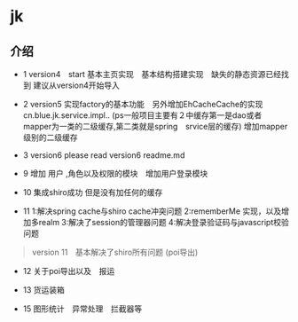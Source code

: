 # jk
## 介绍
+ 1 version4　start 基本主页实现　基本结构搭建实现　缺失的静态资源已经找到 建议从version4开始导入
+ 2 version5 实现factory的基本功能　另外增加EhCacheCache的实现 cn.blue.jk.service.impl..
(ps一般项目主要有２中缓存第一是dao或者mapper为一类的二级缓存,第二类就是spring　srvice层的缓存)
增加mapper级别的二级缓存

+ 3 version6 please read version6 readme.md

+ 9 增加 用户 ,角色以及权限的模块　增加用户登录模块
+ 10 集成shiro成功 但是没有加任何的缓存
+ 11 1:解决spring cache与shiro cache冲突问题 2:rememberMe 实现，以及增加多realm 3:解决了session的管理器问题 4:解决登录验证码与javascript校验问题

> version 11　基本解决了shiro所有问题 (poi导出)

+ 12 关于poi导出以及　报运

+ 13 货运装箱

+ 15 图形统计　异常处理　拦截器等

